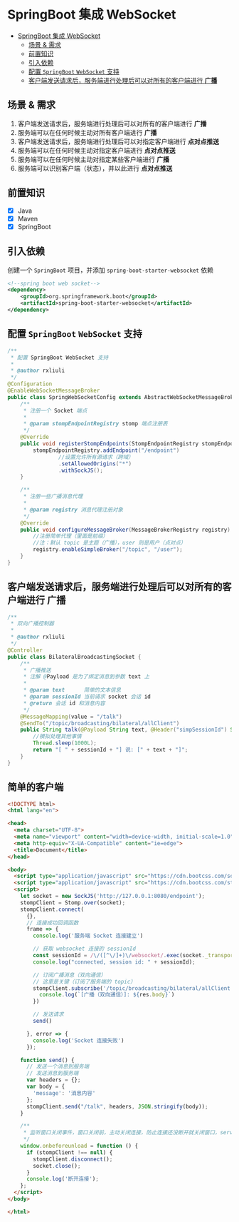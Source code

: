 # SpringBoot 集成 WebSocket

- [SpringBoot 集成 WebSocket](#springboot-集成-websocket)
  - [场景 & 需求](#场景--需求)
  - [前置知识](#前置知识)
  - [引入依赖](#引入依赖)
  - [配置 `SpringBoot` `WebSocket` 支持](#配置-springboot-websocket-支持)
  - [客户端发送请求后，服务端进行处理后可以对所有的客户端进行 **广播**](#客户端发送请求后服务端进行处理后可以对所有的客户端进行-广播)

## 场景 & 需求

1. 客户端发送请求后，服务端进行处理后可以对所有的客户端进行 **广播**
2. 服务端可以在任何时候主动对所有客户端进行 **广播**
3. 客户端发送请求后，服务端进行处理后可以对指定客户端进行 **点对点推送**
4. 服务端可以在任何时候主动对指定客户端进行 **点对点推送**
5. 服务端可以在任何时候主动对指定某些客户端进行 **广播**
6. 服务端可以识别客户端（状态），并以此进行 **点对点推送**

## 前置知识

- [X] Java
- [X] Maven
- [X] SpringBoot

## 引入依赖

创建一个 `SpringBoot` 项目，并添加 `spring-boot-starter-websocket` 依赖

```xml
<!--spring boot web socket-->
<dependency>
    <groupId>org.springframework.boot</groupId>
    <artifactId>spring-boot-starter-websocket</artifactId>
</dependency>
```

## 配置 `SpringBoot` `WebSocket` 支持

```java
/**
 * 配置 SpringBoot WebSocket 支持
 *
 * @author rxliuli
 */
@Configuration
@EnableWebSocketMessageBroker
public class SpringWebSocketConfig extends AbstractWebSocketMessageBrokerConfigurer {
    /**
     * 注册一个 Socket 端点
     *
     * @param stompEndpointRegistry stomp 端点注册表
     */
    @Override
    public void registerStompEndpoints(StompEndpointRegistry stompEndpointRegistry) {
        stompEndpointRegistry.addEndpoint("/endpoint")
                //设置允许所有源请求（跨域）
                .setAllowedOrigins("*")
                .withSockJS();
    }

    /**
     * 注册一些广播消息代理
     *
     * @param registry 消息代理注册对象
     */
    @Override
    public void configureMessageBroker(MessageBrokerRegistry registry) {
        //注册简单代理（里面是前缀）
        //注：默认 topic 是主题（广播），user 则是用户（点对点）
        registry.enableSimpleBroker("/topic", "/user");
    }
}
```

## 客户端发送请求后，服务端进行处理后可以对所有的客户端进行 **广播**

```java
/**
 * 双向广播控制器
 *
 * @author rxliuli
 */
@Controller
public class BilateralBroadcastingSocket {
    /**
     * 广播推送
     * 注解 @Payload 是为了绑定消息到参数 text 上
     *
     * @param text      简单的文本信息
     * @param sessionId 当前请求 socket 会话 id
     * @return 会话 id 和消息内容
     */
    @MessageMapping(value = "/talk")
    @SendTo("/topic/broadcasting/bilateral/allClient")
    public String talk(@Payload String text, @Header("simpSessionId") String sessionId) throws InterruptedException {
        //模拟处理其他事情
        Thread.sleep(1000L);
        return "[ " + sessionId + "] 说: [" + text + "]";
    }
}
```

## 简单的客户端

```html
<!DOCTYPE html>
<html lang="en">

<head>
  <meta charset="UTF-8">
  <meta name="viewport" content="width=device-width, initial-scale=1.0">
  <meta http-equiv="X-UA-Compatible" content="ie=edge">
  <title>Document</title>
</head>

<body>
  <script type="application/javascript" src="https://cdn.bootcss.com/sockjs-client/1.1.4/sockjs.min.js"></script>
  <script type="application/javascript" src="https://cdn.bootcss.com/stomp.js/2.3.3/stomp.min.js"></script>
  <script>
    let socket = new SockJS('http://127.0.0.1:8080/endpoint');
    stompClient = Stomp.over(socket);
    stompClient.connect(
      {},
      // 连接成功回调函数
      frame => {
        console.log('服务端 Socket 连接建立')

        // 获取 websocket 连接的 sessionId
        const sessionId = /\/([^\/]+)\/websocket/.exec(socket._transport.url)[1];
        console.log("connected, session id: " + sessionId);

        // 订阅广播消息（双向通信）
        // 这里是关键（订阅了服务端的 topic）
        stompClient.subscribe('/topic/broadcasting/bilateral/allClient', res => {
          console.log(`[广播（双向通信）]: ${res.body}`)
        })

        // 发送请求
        send()

      }, error => {
        console.log('Socket 连接失败')
      });

    function send() {
      // 发送一个消息到服务端
      // 发送消息到服务端
      var headers = {};
      var body = {
        'message': '消息内容'
      };
      stompClient.send("/talk", headers, JSON.stringify(body));
    }

    /**
     * 监听窗口关闭事件，窗口关闭前，主动关闭连接，防止连接还没断开就关闭窗口，server 端会抛异常
     */
    window.onbeforeunload = function () {
      if (stompClient !== null) {
        stompClient.disconnect();
        socket.close();
      }
      console.log('断开连接');
    };
  </script>
</body>

</html>
```